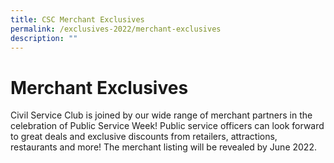 ```yaml
---
title: CSC Merchant Exclusives
permalink: /exclusives-2022/merchant-exclusives
description: ""
---
```

# Merchant Exclusives

Civil Service Club is joined by our wide range of merchant partners in the celebration of Public Service Week! Public service officers can look forward to great deals and exclusive discounts from retailers, attractions, restaurants and more! The merchant listing will be revealed by June 2022.